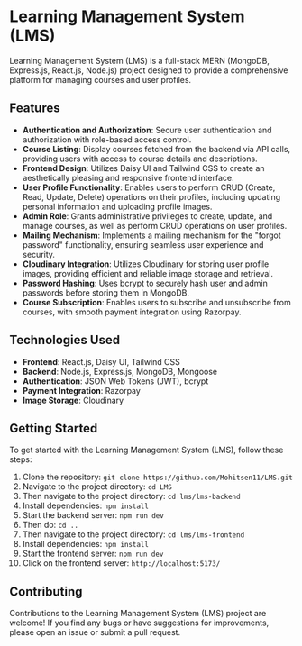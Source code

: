 # Learning Management System (LMS)

Learning Management System (LMS) is a full-stack MERN (MongoDB, Express.js, React.js, Node.js) project designed to provide a comprehensive platform for managing courses and user profiles.

## Features

- **Authentication and Authorization**: Secure user authentication and authorization with role-based access control.
- **Course Listing**: Display courses fetched from the backend via API calls, providing users with access to course details and descriptions.
- **Frontend Design**: Utilizes Daisy UI and Tailwind CSS to create an aesthetically pleasing and responsive frontend interface.
- **User Profile Functionality**: Enables users to perform CRUD (Create, Read, Update, Delete) operations on their profiles, including updating personal information and uploading profile images.
- **Admin Role**: Grants administrative privileges to create, update, and manage courses, as well as perform CRUD operations on user profiles.
- **Mailing Mechanism**: Implements a mailing mechanism for the "forgot password" functionality, ensuring seamless user experience and security.
- **Cloudinary Integration**: Utilizes Cloudinary for storing user profile images, providing efficient and reliable image storage and retrieval.
- **Password Hashing**: Uses bcrypt to securely hash user and admin passwords before storing them in MongoDB.
- **Course Subscription**: Enables users to subscribe and unsubscribe from courses, with smooth payment integration using Razorpay.

## Technologies Used

- **Frontend**: React.js, Daisy UI, Tailwind CSS
- **Backend**: Node.js, Express.js, MongoDB, Mongoose
- **Authentication**: JSON Web Tokens (JWT), bcrypt
- **Payment Integration**: Razorpay
- **Image Storage**: Cloudinary

## Getting Started

To get started with the Learning Management System (LMS), follow these steps:

1. Clone the repository: `git clone https://github.com/Mohitsen11/LMS.git`
2. Navigate to the project directory: `cd LMS`
3. Then navigate to the project directory: `cd lms/lms-backend`
4. Install dependencies: `npm install`
5. Start the backend server: `npm run dev`
6. Then do: `cd ..`
7. Then navigate to the project directory: `cd lms/lms-frontend`
8. Install dependencies: `npm install`
9. Start the frontend server: `npm run dev`
10. Click on the frontend server: `http://localhost:5173/`

## Contributing

Contributions to the Learning Management System (LMS) project are welcome! If you find any bugs or have suggestions for improvements, please open an issue or submit a pull request.
